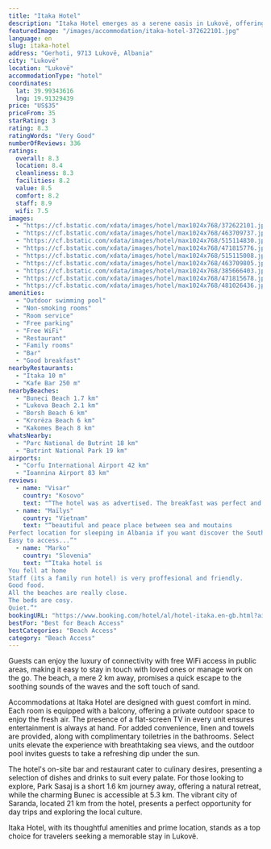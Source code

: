 ```yaml
---
title: "Itaka Hotel"
description: "Itaka Hotel emerges as a serene oasis in Lukovë, offering guests a blend of comfort and convenience with its array of amenities."
featuredImage: "/images/accommodation/itaka-hotel-372622101.jpg"
language: en
slug: itaka-hotel
address: "Gerhoti, 9713 Lukovë, Albania"
city: "Lukovë"
location: "Lukovë"
accommodationType: "hotel"
coordinates:
  lat: 39.99343616
  lng: 19.91329439
price: "US$35"
priceFrom: 35
starRating: 3
rating: 8.3
ratingWords: "Very Good"
numberOfReviews: 336
ratings:
  overall: 8.3
  location: 8.4
  cleanliness: 8.3
  facilities: 8.2
  value: 8.5
  comfort: 8.2
  staff: 8.9
  wifi: 7.5
images:
  - "https://cf.bstatic.com/xdata/images/hotel/max1024x768/372622101.jpg?k=f340fd6ab8f73805fd0cc93a1a022b6a1ee8c08178afc2f4440d58c8939506a7&o=&hp=1"
  - "https://cf.bstatic.com/xdata/images/hotel/max1024x768/463709737.jpg?k=3b1e5df6e124aaeddde289c81a5f7f9b1fca02c771dc40f719f6a96a61a086ab&o=&hp=1"
  - "https://cf.bstatic.com/xdata/images/hotel/max1024x768/515114830.jpg?k=dd0cd97bff024c756c91249ac3c7d2e236a1ed9c71db2be8c680e49fac11a3ef&o=&hp=1"
  - "https://cf.bstatic.com/xdata/images/hotel/max1024x768/471815776.jpg?k=d53053520cf3223e4adada49e97f1da10163c49a3867d31c976e15888bb6aa1d&o=&hp=1"
  - "https://cf.bstatic.com/xdata/images/hotel/max1024x768/515115008.jpg?k=984ca9aaedcb8ac7afbede2788e140faf63782bb073a1ac059331865aba6237f&o=&hp=1"
  - "https://cf.bstatic.com/xdata/images/hotel/max1024x768/463709805.jpg?k=0d80dffba1e7e4a1e5423a7e919fddf1efcb3691bd0d818f98b473056069c97c&o=&hp=1"
  - "https://cf.bstatic.com/xdata/images/hotel/max1024x768/385666403.jpg?k=0c820ec9e7e4e944f1d60c9a7300ddb0f35651b04f461a186367134213c91498&o=&hp=1"
  - "https://cf.bstatic.com/xdata/images/hotel/max1024x768/471815678.jpg?k=67d47977073729e21d39a70d82c51fbbc080f8d32279d2c7584913df92613c40&o=&hp=1"
  - "https://cf.bstatic.com/xdata/images/hotel/max1024x768/481026436.jpg?k=66bec5cf529bfc2a018791d7fec233c1a61cb570e179dedd36e5129f648c9d1a&o=&hp=1"
amenities:
  - "Outdoor swimming pool"
  - "Non-smoking rooms"
  - "Room service"
  - "Free parking"
  - "Free WiFi"
  - "Restaurant"
  - "Family rooms"
  - "Bar"
  - "Good breakfast"
nearbyRestaurants:
  - "Itaka 10 m"
  - "Kafe Bar 250 m"
nearbyBeaches:
  - "Buneci Beach 1.7 km"
  - "Lukova Beach 2.1 km"
  - "Borsh Beach 6 km"
  - "Krorëza Beach 6 km"
  - "Kakomes Beach 8 km"
whatsNearby:
  - "Parc National de Butrint 18 km"
  - "Butrint National Park 19 km"
airports:
  - "Corfu International Airport 42 km"
  - "Ioannina Airport 83 km"
reviews:
  - name: "Visar"
    country: "Kosovo"
    text: "“The hotel was as advertised. The breakfast was perfect and Odise gave us a warm wellcome.”"
  - name: "Maïlys"
    country: "Vietnam"
    text: "“beautiful and peace place between sea and moutains
Perfect location for sleeping in Albania if you want discover the South since it is in the middle of all beautiful beaches you could discover. Warming welcome - good breakfast
Easy to access...”"
  - name: "Marko"
    country: "Slovenia"
    text: "“Itaka hotel is
You fell at home
Staff (its a family run hotel) is very proffesional and friendly.
Good food.
All the beaches are really close.
The beds are cosy.
Quiet.”"
bookingURL: "https://www.booking.com/hotel/al/hotel-itaka.en-gb.html?aid=8035640"
bestFor: "Best for Beach Access"
bestCategories: "Beach Access"
category: "Beach Access"
---
```


Guests can enjoy the luxury of connectivity with free WiFi access in public areas, making it easy to stay in touch with loved ones or manage work on the go. The beach, a mere 2 km away, promises a quick escape to the soothing sounds of the waves and the soft touch of sand.

Accommodations at Itaka Hotel are designed with guest comfort in mind. Each room is equipped with a balcony, offering a private outdoor space to enjoy the fresh air. The presence of a flat-screen TV in every unit ensures entertainment is always at hand. For added convenience, linen and towels are provided, along with complimentary toiletries in the bathrooms. Select units elevate the experience with breathtaking sea views, and the outdoor pool invites guests to take a refreshing dip under the sun.

The hotel's on-site bar and restaurant cater to culinary desires, presenting a selection of dishes and drinks to suit every palate. For those looking to explore, Park Sasaj is a short 1.6 km journey away, offering a natural retreat, while the charming Bunec is accessible at 5.3 km. The vibrant city of Saranda, located 21 km from the hotel, presents a perfect opportunity for day trips and exploring the local culture.

Itaka Hotel, with its thoughtful amenities and prime location, stands as a top choice for travelers seeking a memorable stay in Lukovë.